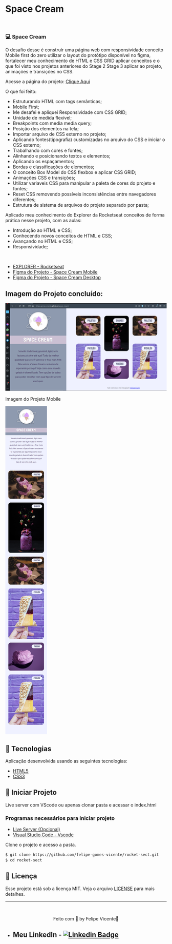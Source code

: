 # Space Cream



<br>

### 💻 Space Cream

O desafio desse é construír uma página web com responsividade conceito Mobile first
do zero utilizar o layout do protótipo disponível no figma, fortalecer meu 
conhecimento de HTML e CSS GRID aplicar conceitos e o que foi visto nos projetos 
anteriores do Stage 2 Stage 3 aplicar ao projeto, animações e transições no CSS.

Acesse a página do projeto: [Clique Aqui](https://felipe-gomes-vicente.github.io/space-cream//)

O que foi feito:

- Estruturando HTML com tags semânticas;
- Mobile First;
- Me desafei e apliquei Responsividade com CSS GRID;
- Unidade de medida flexível;
- Breakpoints com media media query;
- Posição dos elementos na tela;
- Importar arquivo de CSS externo no projeto;
- Aplicando fontes(tipografia) customizadas no arquivo do CSS e iniciar o CSS externo;
- Trabalhando com cores e fontes;
- Alinhando e posicionando textos e elementos;
- Aplicando os espaçamentos;
- Bordas e classificações de elementos;
- O conceito Box Model do CSS flexbox e aplicar CSS GRID;
- Animações CSS e transições;
- Utilizar variaveis CSS para manipular a paleta de cores do projeto e fontes;
- Reset CSS removendo possíveis inconsistências entre navegadores diferentes;
- Estrutura de sistema de arquivos do projeto separado por pasta;


Aplicado meu conhecimento do Explorer da Rocketseat conceitos de forma prática 
nesse projeto, com as aulas:

- Introdução ao HTML e CSS;
- Conhecendo novos conceitos de HTML e CSS;
- Avançando no HTML e CSS;
- Responsividade;
  
<br />

- [EXPLORER - Rocketseat](https://www.rocketseat.com.br/explorer)
- [Figma do Projeto - Space Cream Mobile](https://www.figma.com/file/drBBktNRdtCIUiN4cZk4yo?node-id=0:1)
- [Figma do Projeto - Space Cream Desktop](https://www.figma.com/file/pddZCuQIRLjk5dEHQ4L4YR?node-id=0:1)

## Imagem do Projeto concluído:
 <img alt="Print do projeto Space cream" title=" Landing page" src="./assets/space-cream.png" />

 <br />

 <p>Imagem do Projeto Mobile</p>
<img alt="Print do projeto Space cream mobile" title=" Landing page" src="./assets/space-cream-mobile.png" />

## 🧪 Tecnologias

Aplicação desenvolvida usando as seguintes tecnologias:

- [HTML5](https://www.w3schools.com/html/default.asp)
- [CSS3](https://www.w3schools.com/css/default.asp)

## 🚀 Iniciar Projeto

Live server com VScode ou apenas clonar pasta e acessar o index.html

### Programas necessários para iniciar projeto

- [Live Server (Opcional)](https://marketplace.visualstudio.com/items?itemName=ritwickdey.LiveServer)
- [Visual Studio Code - Vscode](https://code.visualstudio.com/)

Clone o projeto e acesso a pasta.

```bash
$ git clone https://github.com/felipe-gomes-vicente/rocket-sect.git
$ cd rocket-sect
```

## 📝 Licença

Esse projeto está sob a licença MIT. Veja o arquivo [LICENSE](LICENSE.md) para mais detalhes.

---

&nbsp;

<p align="center">Feito com 💜 by Felipe Vicente👋</p>

- ## Meu LinkedIn - [![Linkedin Badge](https://img.shields.io/badge/-FelipeVicente-blue?style=flat-square&logo=Linkedin&logoColor=white&link=https://www.linkedin.com/in/felipe-gomes-vicente/)](https://www.linkedin.com/in/felipe-gomes-vicente/)

